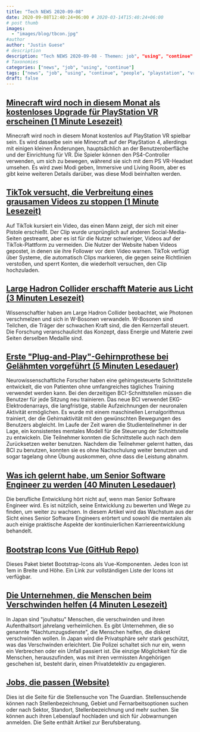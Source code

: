 ```yaml
---
title: "Tech NEWS 2020-09-08"
date: 2020-09-08T12:40:24+06:00 # 2020-03-14T15:40:24+06:00
# post thumb
images:
  - "images/blog/tbcon.jpg"
#author
author: "Justin Guese"
# description
description: "Tech NEWS 2020-09-08 - Themen: job", "using", "continue"
# Taxonomies
categories: ["news", "job", "using", "continue"]
tags: ["news", "job", "using", "continue", "people", "playstation", "vr"]
draft: false
---
```


## [Minecraft wird noch in diesem Monat als kostenloses Upgrade für PlayStation VR erscheinen (1 Minute Lesezeit)](https://www.theverge.com/2020/9/7/21426005/minecraft-ps-vr-playstation-virtual-reality-upgrade-free-update/1/010001746d31ba9f-57b6a64a-a05b-4a73-a03f-472cb41b9654-000000/zllagFdvcLyOXPQ4IP9gkFd68dbUu7D8hoMIKBqaEwA=157)

 Minecraft wird noch in diesem Monat kostenlos auf PlayStation VR spielbar sein. Es wird dasselbe sein wie Minecraft auf der PlayStation 4, allerdings mit einigen kleinen Änderungen, hauptsächlich an der Benutzeroberfläche und der Einrichtung für VR. Die Spieler können den PS4-Controller verwenden, um sich zu bewegen, während sie sich mit dem PS VR-Headset umsehen. Es wird zwei Modi geben, Immersive und Living Room, aber es gibt keine weiteren Details darüber, was diese Modi beinhalten werden.

## [TikTok versucht, die Verbreitung eines grausamen Videos zu stoppen (1 Minute Lesezeit)](https://www.theverge.com/2020/9/7/21426176/tiktok-suicide-video-remove-ban-community-warnings-creators/1/010001746d31ba9f-57b6a64a-a05b-4a73-a03f-472cb41b9654-000000/Lh2DQnsIitQ4sEbf11FeZLwd2UCFWMK5UXBP3vsMO-s=157)

 Auf TikTok kursiert ein Video, das einen Mann zeigt, der sich mit einer Pistole erschießt. Der Clip wurde ursprünglich auf anderen Social-Media-Seiten gestreamt, aber es ist für die Nutzer schwieriger, Videos auf der TikTok-Plattform zu vermeiden. Die Nutzer der Website haben Videos gepostet, in denen sie ihre Follower vor dem Video warnen. TikTok verfügt über Systeme, die automatisch Clips markieren, die gegen seine Richtlinien verstoßen, und sperrt Konten, die wiederholt versuchen, den Clip hochzuladen.

## [Large Hadron Collider erschafft Materie aus Licht (3 Minuten Lesezeit)](https://scitechdaily.com/large-hadron-collider-creates-matter-from-light//1/010001746d31ba9f-57b6a64a-a05b-4a73-a03f-472cb41b9654-000000/DNIbs4xaItu-6zrbyis-VhchkEskGyFgEL8awuDD7Xc=157)

 Wissenschaftler haben am Large Hadron Collider beobachtet, wie Photonen verschmelzen und sich in W-Bosonen verwandeln. W-Bosonen sind Teilchen, die Träger der schwachen Kraft sind, die den Kernzerfall steuert. Die Forschung veranschaulicht das Konzept, dass Energie und Materie zwei Seiten derselben Medaille sind.

## [Erste "Plug-and-Play"-Gehirnprothese bei Gelähmten vorgeführt (5 Minuten Lesedauer)](https://www.nanowerk.com/news2/biotech/newsid=56061.php/1/010001746d31ba9f-57b6a64a-a05b-4a73-a03f-472cb41b9654-000000/tMVRgcGlkpmbQkqGlCmblWbgMY88yQktj3I3qP-ZgBU=157)

 Neurowissenschaftliche Forscher haben eine gehirngesteuerte Schnittstelle entwickelt, die von Patienten ohne umfangreiches tägliches Training verwendet werden kann. Bei den derzeitigen BCI-Schnittstellen müssen die Benutzer für jede Sitzung neu trainieren. Das neue BCI verwendet EKG-Elektrodenarrays, die langfristige, stabile Aufzeichnungen der neuronalen Aktivität ermöglichen. Es wurde mit einem maschinellen Lernalgorithmus trainiert, der die Gehirnaktivität mit den gewünschten Bewegungen des Benutzers abgleicht. Im Laufe der Zeit waren die Studienteilnehmer in der Lage, ein konsistentes mentales Modell für die Steuerung der Schnittstelle zu entwickeln. Die Teilnehmer konnten die Schnittstelle auch nach dem Zurücksetzen weiter benutzen. Nachdem die Teilnehmer gelernt hatten, das BCI zu benutzen, konnten sie es ohne Nachschulung weiter benutzen und sogar tagelang ohne Übung auskommen, ohne dass die Leistung abnahm.

## [Was ich gelernt habe, um Senior Software Engineer zu werden (40 Minuten Lesedauer)](https://neilkakkar.com/things-I-learned-to-become-a-senior-software-engineer.html/1/010001746d31ba9f-57b6a64a-a05b-4a73-a03f-472cb41b9654-000000/lgvmphkp5c2_hk42Jpb8iVrdDb0PxwtoJrZecOwPtpc=157)

 Die berufliche Entwicklung hört nicht auf, wenn man Senior Software Engineer wird. Es ist nützlich, seine Entwicklung zu bewerten und Wege zu finden, um weiter zu wachsen. In diesem Artikel wird das Wachstum aus der Sicht eines Senior Software Engineers erörtert und sowohl die mentalen als auch einige praktische Aspekte der kontinuierlichen Karriereentwicklung behandelt.

## [Bootstrap Icons Vue (GitHub Repo)](https://github.com/tommyip/bootstrap-icons-vue/1/010001746d31ba9f-57b6a64a-a05b-4a73-a03f-472cb41b9654-000000/XCtcEar4Aqleyw2imuc05MqJTAZXGpx89xU3nShlgFk=157)

 Dieses Paket bietet Bootstrap-Icons als Vue-Komponenten. Jedes Icon ist 1em in Breite und Höhe. Ein Link zur vollständigen Liste der Icons ist verfügbar.

## [Die Unternehmen, die Menschen beim Verschwinden helfen (4 Minuten Lesezeit)](https://www.bbc.com/worklife/article/20200903-the-companies-that-help-people-vanish/1/010001746d31ba9f-57b6a64a-a05b-4a73-a03f-472cb41b9654-000000/3AM_afqIxlSE_yERvaeFy5MQ7OMHvxK4RBjkT2eYvN0=157)

 In Japan sind "jouhatsu" Menschen, die verschwinden und ihren Aufenthaltsort jahrelang verheimlichen. Es gibt Unternehmen, die so genannte "Nachtumzugsdienste", die Menschen helfen, die diskret verschwinden wollen. In Japan wird die Privatsphäre sehr stark geschützt, was das Verschwinden erleichtert. Die Polizei schaltet sich nur ein, wenn ein Verbrechen oder ein Unfall passiert ist. Die einzige Möglichkeit für die Menschen, herauszufinden, was mit ihren vermissten Angehörigen geschehen ist, besteht darin, einen Privatdetektiv zu engagieren.

## [Jobs, die passen (Website)](https://jobs.theguardian.com/?INTCMP=jobs_us_web_newheader/1/010001746d31ba9f-57b6a64a-a05b-4a73-a03f-472cb41b9654-000000/W3WJGTIyNhjsDhJZQIOfvdTf66KQN7Vb_WnzF6fZHxs=157)

 Dies ist die Seite für die Stellensuche von The Guardian. Stellensuchende können nach Stellenbezeichnung, Gebiet und Fernarbeitsoptionen suchen oder nach Sektor, Standort, Stellenbezeichnung und mehr suchen. Sie können auch ihren Lebenslauf hochladen und sich für Jobwarnungen anmelden. Die Seite enthält Artikel zur Berufsberatung.

